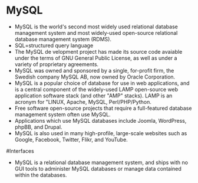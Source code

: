 # MySQL
- MySQL is the world's second most widely used relational database management system and most widely-used open-source relational database management system (RDMS).
- SQL=structured query language
- The MySQL de velopment project has made its source code avaiable under the terms of GNU General Public License, as well as
under a variety of proprietary agreements.
- MySQL was owned and sponsored by a single, for-profit firm, the Swedish company MySQL AB, now owned by Oracle Corporation.
- MySQL is a popular choice of database for use in web applications, and is a central component of the widely-used LAMP open-source web application software stack (and other "AMP" stacks). LAMP is an acronym for "LINUX, Apache, MySQL, Perl/PHP/Python.
- Free software open-source projects that require a full-featured database management system often use MySQL.
- Applications which use MySQL databases include Joomla, WordPress, phpBB, and Drupal.
- MySQL is also used in many high-profile, large-scale websites such as Google, Facebook, Twitter, Flikr, and YouTube.

#Interfaces
- MySQL is a relational database management system, and ships with no GUI tools to administer MySQL databases or manage data contained within the databases.
